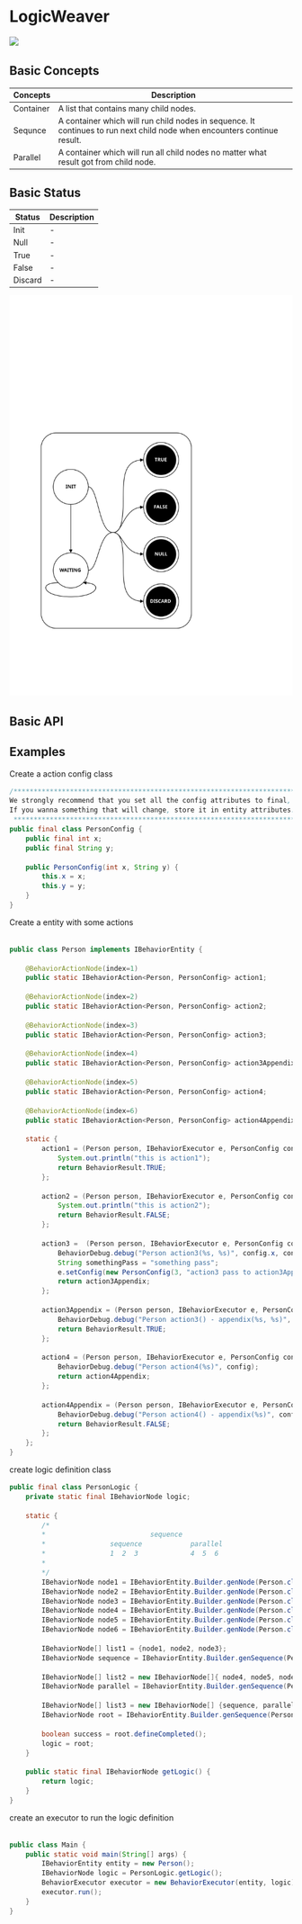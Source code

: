# LogicWeaver
[![](https://travis-ci.org/thegenius/LogicWeaver.svg?branch=master)](https://travis-ci.org/thegenius/LogicWeaver)

## Basic Concepts
|Concepts|Description|
|---------|-----------|
|Container| A list that contains many child nodes.|
|Sequnce  | A container which will run child nodes in sequence. It continues to run next child node when encounters continue result.|
|Parallel | A container which will run all child nodes no matter what result got from child node.|

## Basic Status
|Status|Description|
|------|-----------|
|Init   |-|
|Null   |-|
|True   |-|
|False  |-|
|Discard|-|
![](http://github.com/thegenius/LogicWeaver/raw/master/doc/status.svg)

## Basic API

## Examples
Create a action config class
```java
/*****************************************************************************************
We strongly recommend that you set all the config attributes to final, and never change it.
If you wanna something that will change, store it in entity attributes.
 *****************************************************************************************/
public final class PersonConfig {
    public final int x;
    public final String y;

    public PersonConfig(int x, String y) {
        this.x = x;
        this.y = y;
    }
}
```

Create a entity with some actions
```java

public class Person implements IBehaviorEntity {

    @BehaviorActionNode(index=1)
    public static IBehaviorAction<Person, PersonConfig> action1;

    @BehaviorActionNode(index=2)
    public static IBehaviorAction<Person, PersonConfig> action2;

    @BehaviorActionNode(index=3)
    public static IBehaviorAction<Person, PersonConfig> action3;

    @BehaviorActionNode(index=4)
    public static IBehaviorAction<Person, PersonConfig> action3Appendix;

    @BehaviorActionNode(index=5)
    public static IBehaviorAction<Person, PersonConfig> action4;

    @BehaviorActionNode(index=6)
    public static IBehaviorAction<Person, PersonConfig> action4Appendix;

    static {
        action1 = (Person person, IBehaviorExecutor e, PersonConfig config)->{
            System.out.println("this is action1");
            return BehaviorResult.TRUE;
        };

        action2 = (Person person, IBehaviorExecutor e, PersonConfig config)->{
            System.out.println("this is action2");
            return BehaviorResult.FALSE;
        };

        action3 =  (Person person, IBehaviorExecutor e, PersonConfig config)->{
            BehaviorDebug.debug("Person action3(%s, %s)", config.x, config.y);
            String somethingPass = "something pass";
            e.setConfig(new PersonConfig(3, "action3 pass to action3Appendix"));
            return action3Appendix;
        };

        action3Appendix = (Person person, IBehaviorExecutor e, PersonConfig config) -> {
            BehaviorDebug.debug("Person action3() - appendix(%s, %s)", config.x, config.y);
            return BehaviorResult.TRUE;
        };

        action4 = (Person person, IBehaviorExecutor e, PersonConfig config)->{
            BehaviorDebug.debug("Person action4(%s)", config);
            return action4Appendix;
        };

        action4Appendix = (Person person, IBehaviorExecutor e, PersonConfig config)->{
            BehaviorDebug.debug("Person action4() - appendix(%s)", config);
            return BehaviorResult.FALSE;
        };
    };
}
```

create logic definition class
```java
public final class PersonLogic {
    private static final IBehaviorNode logic;

    static {
        /*
        *                          sequence
        *                sequence            parallel
        *                1  2  3             4  5  6
        *
        */
        IBehaviorNode node1 = IBehaviorEntity.Builder.genNode(Person.class, Person.action1, new PersonConfig(1, "config1"));
        IBehaviorNode node2 = IBehaviorEntity.Builder.genNode(Person.class, Person.action2, new PersonConfig(2, "config2"));
        IBehaviorNode node3 = IBehaviorEntity.Builder.genNode(Person.class, Person.action3, new PersonConfig(3, "config3"));
        IBehaviorNode node4 = IBehaviorEntity.Builder.genNode(Person.class, Person.action3Appendix, new PersonConfig(4, "config4"));
        IBehaviorNode node5 = IBehaviorEntity.Builder.genNode(Person.class, Person.action4, new PersonConfig(5, "config5"));
        IBehaviorNode node6 = IBehaviorEntity.Builder.genNode(Person.class, Person.action4Appendix, new PersonConfig(6, "config6"));

        IBehaviorNode[] list1 = {node1, node2, node3};
        IBehaviorNode sequence = IBehaviorEntity.Builder.genSequence(Person.class, list1, IBehaviorNode.RESULT.TRUE.value);

        IBehaviorNode[] list2 = new IBehaviorNode[]{ node4, node5, node6};
        IBehaviorNode parallel = IBehaviorEntity.Builder.genSequence(Person.class, list2, 0);

        IBehaviorNode[] list3 = new IBehaviorNode[] {sequence, parallel};
        IBehaviorNode root = IBehaviorEntity.Builder.genSequence(Person.class, list3, IBehaviorNode.RESULT.FALSE.value);

        boolean success = root.defineCompleted();
        logic = root;
    }

    public static final IBehaviorNode getLogic() {
        return logic;
    }
}
```

create an executor to run the logic definition
```java

public class Main {
    public static void main(String[] args) {
        IBehaviorEntity entity = new Person();
        IBehaviorNode logic = PersonLogic.getLogic();
        BehaviorExecutor executor = new BehaviorExecutor(entity, logic);
        executor.run();
    }
}
```
